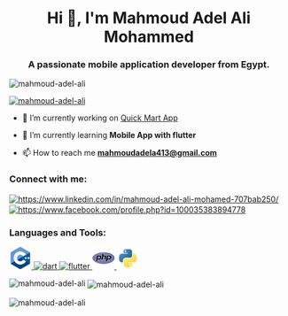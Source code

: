 <h1 align="center">Hi 👋, I'm Mahmoud Adel Ali Mohammed</h1>
<h3 align="center">A passionate mobile application developer from Egypt.</h3>

<p align="left"> <img src="https://komarev.com/ghpvc/?username=mahmoud-adel-ali&label=Profile%20views&color=0e75b6&style=flat" alt="mahmoud-adel-ali" /> </p>

<p align="left"> <a href="https://github.com/ryo-ma/github-profile-trophy"><img src="https://github-profile-trophy.vercel.app/?username=mahmoud-adel-ali" alt="mahmoud-adel-ali" /></a> </p>

- 🔭 I’m currently working on [Quick Mart App](https://github.com/Mahmoud-Adel-Ali/Quick-Mart-E-commerce-App)

- 🌱 I’m currently learning **Mobile App with flutter**

- 📫 How to reach me **mahmoudadela413@gmail.com**

<h3 align="left">Connect with me:</h3>
<p align="left">
<a href="https://linkedin.com/in/https://www.linkedin.com/in/mahmoud-adel-ali-mohamed-707bab250/" target="blank"><img align="center" src="https://raw.githubusercontent.com/rahuldkjain/github-profile-readme-generator/master/src/images/icons/Social/linked-in-alt.svg" alt="https://www.linkedin.com/in/mahmoud-adel-ali-mohamed-707bab250/" height="30" width="40" /></a>
<a href="https://fb.com/https://www.facebook.com/profile.php?id=100035383894778" target="blank"><img align="center" src="https://raw.githubusercontent.com/rahuldkjain/github-profile-readme-generator/master/src/images/icons/Social/facebook.svg" alt="https://www.facebook.com/profile.php?id=100035383894778" height="30" width="40" /></a>
</p>

<h3 align="left">Languages and Tools:</h3>
<p align="left"> <a href="https://www.w3schools.com/cpp/" target="_blank" rel="noreferrer"> <img src="https://raw.githubusercontent.com/devicons/devicon/master/icons/cplusplus/cplusplus-original.svg" alt="cplusplus" width="40" height="40"/> </a> <a href="https://dart.dev" target="_blank" rel="noreferrer"> <img src="https://www.vectorlogo.zone/logos/dartlang/dartlang-icon.svg" alt="dart" width="40" height="40"/> </a> <a href="https://flutter.dev" target="_blank" rel="noreferrer"> <img src="https://www.vectorlogo.zone/logos/flutterio/flutterio-icon.svg" alt="flutter" width="40" height="40"/> </a> <a href="https://www.php.net" target="_blank" rel="noreferrer"> <img src="https://raw.githubusercontent.com/devicons/devicon/master/icons/php/php-original.svg" alt="php" width="40" height="40"/> </a> <a href="https://www.python.org" target="_blank" rel="noreferrer"> <img src="https://raw.githubusercontent.com/devicons/devicon/master/icons/python/python-original.svg" alt="python" width="40" height="40"/> </a> </p>

<p><img align="left" src="https://github-readme-stats.vercel.app/api/top-langs?username=mahmoud-adel-ali&show_icons=true&locale=en&layout=compact" alt="mahmoud-adel-ali" /></p>

<p>&nbsp;<img align="center" src="https://github-readme-stats.vercel.app/api?username=mahmoud-adel-ali&show_icons=true&locale=en" alt="mahmoud-adel-ali" /></p>

<p><img align="center" src="https://github-readme-streak-stats.herokuapp.com/?user=mahmoud-adel-ali&" alt="mahmoud-adel-ali" /></p>
